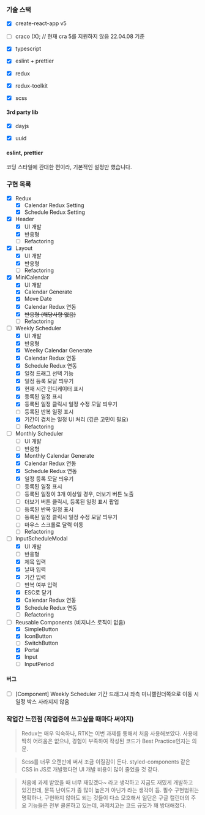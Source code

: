 
### 기술 스택

- [x] create-react-app v5
- [ ] craco (X); // 현재 cra 5를 지원하지 않음 22.04.08 기준
- [x] typescript 
- [x] eslint + prettier 
- [x] redux
- [x] redux-toolkit
- [x] scss


#### 3rd party lib
- [x] dayjs
- [x] uuid


#### eslint, prettier

코딩 스타일에 관대한 편이라, 기본적인 설정만 했습니다.


### 구현 목록
- [x] Redux
  - [x] Calendar Redux Setting
  - [x] Schedule Redux Setting
- [x] Header 
  - [x] UI 개발
  - [x] 반응형
  - [ ] Refactoring
- [x] Layout
  - [x] UI 개발
  - [x] 반응형
  - [ ] Refactoring
- [x] MiniCalendar
  - [x] UI 개발
  - [x] Calendar Generate
  - [x] Move Date
  - [x] Calendar Redux 연동
  - [x] ~~반응형 (해당사항 없음)~~
  - [ ] Refactoring
- [ ] Weekly Scheduler
  - [x] UI 개발
  - [x] 반응형
  - [x] Weelky Calendar Generate
  - [x] Calendar Redux 연동
  - [x] Schedule Redux 연동
  - [x] 일정 드래그 선택 기능
  - [x] 일정 등록 모달 띄우기
  - [x] 현재 시간 인디케이터 표시
  - [x] 등록된 일정 표시
  - [x] 등록된 일정 클릭시 일정 수정 모달 띄우기
  - [ ] 등록된 반복 일정 표시
  - [x] 기간이 겹치는 일정 UI 처리 (깊은 고민이 필요)
  - [ ] Refactoring
- [ ] Monthly Scheduler
  - [ ] UI 개발
  - [ ] 반응형
  - [x] Monthly Calendar Generate
  - [x] Calendar Redux 연동
  - [x] Schedule Redux 연동
  - [x] 일정 등록 모달 띄우기
  - [ ] 등록된 일정 표시
  - [ ] 등록된 일정이 3개 이상일 경우, 더보기 버튼 노출
  - [ ] 더보기 버튼 클릭시, 등록된 일정 표시 팝업
  - [ ] 등록된 반복 일정 표시
  - [ ] 등록된 일정 클릭시 일정 수정 모달 띄우기
  - [ ] 마우스 스크롤로 달력 이동
  - [ ] Refactoring
- [ ] InputScheduleModal
  - [x] UI 개발
  - [ ] 반응형
  - [x] 제목 입력
  - [x] 날짜 입력
  - [x] 기간 입력
  - [ ] 반복 여부 입력
  - [x] ESC로 닫기
  - [x] Calendar Redux 연동
  - [x] Schedule Redux 연동
  - [ ] Refactoring
- [ ] Reusable Components (비지니스 로직이 없음)
  - [x] SimpleButton
  - [x] IconButton
  - [ ] SwitchButton
  - [x] Portal
  - [x] Input
  - [ ] InputPeriod
#### 버그
- [ ] [Component] Weekly Scheduler 기간 드래그시 좌측 미니캘린더쪽으로 이동 시 일정 박스 사라지지 않음

### 작업간 느낀점 (작업중에 쓰고싶을 때마다 써야지)

> Redux는 매우 익숙하나, RTK는 이번 과제를 통해서 처음 사용해보았다. 사용에 딱히 어려움은 없으나, 경험이 부족하여 작성된 코드가 Best Practice인지는 의문.

> Scss를 너무 오랜만에 써서 조금 이질감이 든다. styled-components 같은 CSS in JS로 개발했다면 UI 개발 비용이 많이 줄었을 것 같다.

> 처음에 과제 받았을 때 너무 재밌겠다~ 라고 생각하고 지금도 재밌게 개발하고 있긴한데, 문뜩 난이도가 좀 많이 높은거 아닌가 라는 생각이 듬. 
> 필수 구현범위는 명확하나, 구현하지 않아도 되는 것들이 다소 모호해서 일단은 구글 캘린더의 주요 기능들은 전부 클론하고 있는데, 과제치고는 코드 규모가 꽤 방대해졌다.
